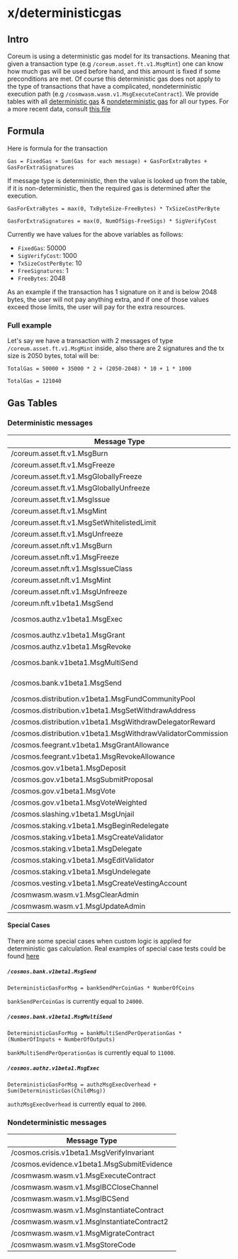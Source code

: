 # x/deterministicgas

## Intro

Coreum is using a deterministic gas model for its transactions. Meaning that given a transaction type (e.g
`/coreum.asset.ft.v1.MsgMint`) one can know how much gas will be used before hand, and this amount is fixed if some
preconditions are met. Of course this deterministic gas does not apply to the type of transactions that have a
complicated, nondeterministic execution path (e.g `/cosmwasm.wasm.v1.MsgExecuteContract`). We provide tables with all
[deterministic gas](#deterministic-messages) & [nondeterministic gas](#nondeterministic-messages) for all our types.
For a more recent data, consult [this file](https://github.com/CoreumFoundation/coreum/blob/master/x/deterministicgas/config.go#L47)

## Formula

Here is formula for the transaction

`
Gas = FixedGas + Sum(Gas for each message) + GasForExtraBytes + GasForExtraSignatures
`

If message type is deterministic, then the value is looked up from the table, if it is non-deterministic, then the
required gas is determined after the execution.

`
GasForExtraBytes = max(0, TxByteSize-FreeBytes) * TxSizeCostPerByte
`

`
GasForExtraSignatures = max(0, NumOfSigs-FreeSigs) * SigVerifyCost
`

Currently we have values for the above variables as follows:

- `FixedGas`: 50000
- `SigVerifyCost`: 1000
- `TxSizeCostPerByte`: 10
- `FreeSignatures`: 1
- `FreeBytes`: 2048

As an example if the transaction has 1 signature on it and is below
2048 bytes, the user will not pay anything extra, and if one of those values exceed those limits, the user will pay for
the extra resources.

### Full example

Let's say we have a transaction with 2 messages of type
`/coreum.asset.ft.v1.MsgMint` inside, also there are 2
signatures and the tx size is 2050 bytes, total will be:

`
TotalGas = 50000 + 35000 * 2 + (2050-2048) * 10 + 1 * 1000
`

`
TotalGas = 121040
`



## Gas Tables

### Deterministic messages

| Message Type                                                | Gas                            |
|-------------------------------------------------------------|--------------------------------|
| /coreum.asset.ft.v1.MsgBurn                                 | 23000                          |
| /coreum.asset.ft.v1.MsgFreeze                               | 5000                           |
| /coreum.asset.ft.v1.MsgGloballyFreeze                       | 5000                           |
| /coreum.asset.ft.v1.MsgGloballyUnfreeze                     | 2500                           |
| /coreum.asset.ft.v1.MsgIssue                                | 70000                          |
| /coreum.asset.ft.v1.MsgMint                                 | 11000                          |
| /coreum.asset.ft.v1.MsgSetWhitelistedLimit                  | 5000                           |
| /coreum.asset.ft.v1.MsgUnfreeze                             | 2500                           |
| /coreum.asset.nft.v1.MsgBurn                                | 16000                          |
| /coreum.asset.nft.v1.MsgFreeze                              | 7000                           |
| /coreum.asset.nft.v1.MsgIssueClass                          | 16000                          |
| /coreum.asset.nft.v1.MsgMint                                | 39000                          |
| /coreum.asset.nft.v1.MsgUnfreeze                            | 5000                           |
| /coreum.nft.v1beta1.MsgSend                                 | 16000                          |
| /cosmos.authz.v1beta1.MsgExec                               | [special case](#special-cases) |
| /cosmos.authz.v1beta1.MsgGrant                              | 7000                           |
| /cosmos.authz.v1beta1.MsgRevoke                             | 2500                           |
| /cosmos.bank.v1beta1.MsgMultiSend                           | [special case](#special-cases) |
| /cosmos.bank.v1beta1.MsgSend                                | [special case](#special-cases) |
| /cosmos.distribution.v1beta1.MsgFundCommunityPool           | 15000                          |
| /cosmos.distribution.v1beta1.MsgSetWithdrawAddress          | 5000                           |
| /cosmos.distribution.v1beta1.MsgWithdrawDelegatorReward     | 65000                          |
| /cosmos.distribution.v1beta1.MsgWithdrawValidatorCommission | 22000                          |
| /cosmos.feegrant.v1beta1.MsgGrantAllowance                  | 10000                          |
| /cosmos.feegrant.v1beta1.MsgRevokeAllowance                 | 2500                           |
| /cosmos.gov.v1beta1.MsgDeposit                              | 52000                          |
| /cosmos.gov.v1beta1.MsgSubmitProposal                       | 65000                          |
| /cosmos.gov.v1beta1.MsgVote                                 | 7000                           |
| /cosmos.gov.v1beta1.MsgVoteWeighted                         | 9000                           |
| /cosmos.slashing.v1beta1.MsgUnjail                          | 25000                          |
| /cosmos.staking.v1beta1.MsgBeginRedelegate                  | 142000                         |
| /cosmos.staking.v1beta1.MsgCreateValidator                  | 76000                          |
| /cosmos.staking.v1beta1.MsgDelegate                         | 69000                          |
| /cosmos.staking.v1beta1.MsgEditValidator                    | 13000                          |
| /cosmos.staking.v1beta1.MsgUndelegate                       | 112000                         |
| /cosmos.vesting.v1beta1.MsgCreateVestingAccount             | 25000                          |
| /cosmwasm.wasm.v1.MsgClearAdmin                             | 6500                           |
| /cosmwasm.wasm.v1.MsgUpdateAdmin                            | 8000                           |

#### Special Cases

There are some special cases when custom logic is applied for deterministic gas calculation.
Real examples of special case tests could be found [here](https://github.com/CoreumFoundation/coreum/blob/master/x/deterministicgas/config_test.go#L168)

##### `/cosmos.bank.v1beta1.MsgSend`

`DeterministicGasForMsg = bankSendPerCoinGas * NumberOfCoins`

`bankSendPerCoinGas` is currently equal to `24000`.

##### `/cosmos.bank.v1beta1.MsgMultiSend`

`DeterministicGasForMsg = bankMultiSendPerOperationGas * (NumberOfInputs + NumberOfOutputs)`

`bankMultiSendPerOperationGas` is currently equal to `11000`.

##### `/cosmos.authz.v1beta1.MsgExec`

`DeterministicGasForMsg = authzMsgExecOverhead + Sum(DeterministicGas(ChildMsg))`

`authzMsgExecOverhead` is currently equal to `2000`.

### Nondeterministic messages

| Message Type                               |
|--------------------------------------------|
| /cosmos.crisis.v1beta1.MsgVerifyInvariant  |
| /cosmos.evidence.v1beta1.MsgSubmitEvidence |
| /cosmwasm.wasm.v1.MsgExecuteContract       |
| /cosmwasm.wasm.v1.MsgIBCCloseChannel       |
| /cosmwasm.wasm.v1.MsgIBCSend               |
| /cosmwasm.wasm.v1.MsgInstantiateContract   |
| /cosmwasm.wasm.v1.MsgInstantiateContract2  |
| /cosmwasm.wasm.v1.MsgMigrateContract       |
| /cosmwasm.wasm.v1.MsgStoreCode             |

